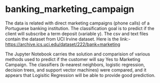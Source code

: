 # banking_marketing_campaign
The data is related with direct marketing campaigns (phone calls) of a Portuguese banking institution. The classification goal is to predict if the client will subscribe a term deposit (variable y). The csv and text files contain the dataset from UCI Irvine dataset. Here is the link:-
https://archive.ics.uci.edu/dataset/222/bank+marketing

The Jupyter Notebook carries the solution and comparision of various methods used to predict if the customer will say Yes to Marketing Campaign. The classifiers (k-nearest neighbors, logistic regression, decision trees, and support vector machines) were compared, and it appears that Logisitic Regression will be able to provide good prediction.
